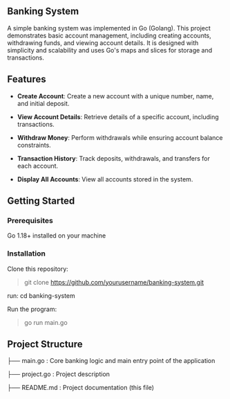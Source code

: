 ## Banking System

A simple banking system was implemented in Go (Golang). This project demonstrates basic account management, including creating accounts, withdrawing funds, 
and viewing account details. It is designed with simplicity and scalability and uses Go's maps and slices for storage and transactions.

## Features

* **Create Account**: Create a new account with a unique number, name, and initial deposit.

* **View Account Details**: Retrieve details of a specific account, including transactions.

* **Withdraw Money**: Perform withdrawals while ensuring account balance constraints.

* **Transaction History**: Track deposits, withdrawals, and transfers for each account.

* **Display All Accounts**: View all accounts stored in the system.

## Getting Started

### Prerequisites

Go 1.18+ installed on your machine

### Installation

Clone this repository:

> git clone https://github.com/yourusername/banking-system.git

run: cd banking-system

Run the program:
> go run main.go

## Project Structure
├── main.go          : Core banking logic and main entry point of the application

├── project.go       : Project description

├── README.md        : Project documentation (this file)
